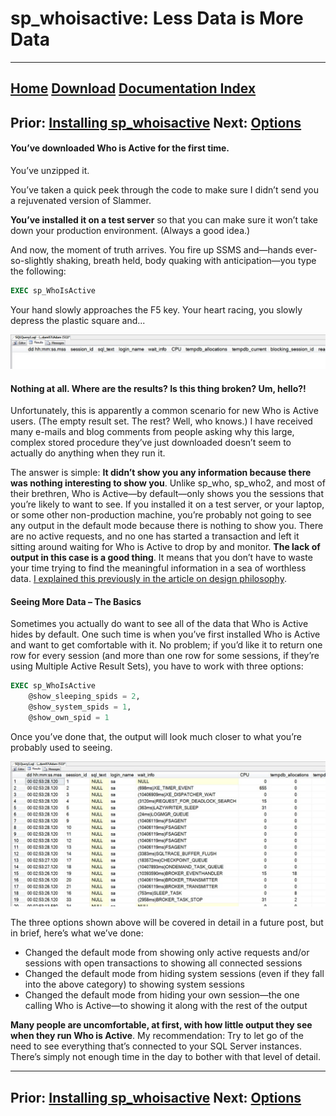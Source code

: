 # sp_whoisactive: Less Data is More Data

------
[Home](https://github.com/amachanic/sp_whoisactive)	[Download](https://github.com/amachanic/sp_whoisactive/archive/master.zip)	[Documentation Index](ReadMe.md)
------
Prior: [Installing sp_whoisactive](04_installation.md)	Next: [Options](06_options.md)
------

#### You’ve downloaded Who is Active for the first time.

You’ve unzipped it.

You’ve taken a quick peek through the code to make sure I didn’t send you a rejuvenated version of Slammer.

**You’ve installed it on a test server** so that you can make sure it won’t take down your production environment. (Always a good idea.)

And now, the moment of truth arrives. You fire up SSMS and—hands ever-so-slightly shaking, breath held, body quaking with anticipation—you type the following:

```sql
EXEC sp_WhoIsActive
```

Your hand slowly approaches the F5 key. Your heart racing, you slowly depress the plastic square and...

![F5_01_blank](image/F5_01_blank.jpg)

#### Nothing at all. Where are the results? Is this thing broken? Um, hello?!

Unfortunately, this is apparently a common scenario for new Who is Active users. (The empty result set. The rest? Well, who knows.) I have received many e-mails and blog comments from people asking why this large, complex stored procedure they’ve just downloaded doesn’t seem to actually do anything when they run it.

The answer is simple: **It didn’t show you any information because there was nothing interesting to show you**. Unlike sp_who, sp_who2, and most of their brethren, Who is Active—by default—only shows you the sessions that you’re likely to want to see. If you installed it on a test server, or your laptop, or some other non-production machine, you’re probably not going to see any output in the default mode because there is nothing to show you. There are no active requests, and no one has started a transaction and left it sitting around waiting for Who is Active to drop by and monitor. **The lack of output in this case is a good thing**. It means that you don’t have to waste your time trying to find the meaningful information in a sea of worthless data. [I explained this previously in the article on design philosophy](02_design.md).

#### Seeing More Data – The Basics

Sometimes you actually do want to see all of the data that Who is Active hides by default. One such time is when you’ve first installed Who is Active and want to get comfortable with it. No problem; if you’d like it to return one row for every session (and more than one row for some sessions, if they’re using Multiple Active Result Sets), you have to work with three options:

```sql
EXEC sp_WhoIsActive
    @show_sleeping_spids = 2,
    @show_system_spids = 1,
    @show_own_spid = 1
```

Once you’ve done that, the output will look much closer to what you’re probably used to seeing.

![F5_02_nonblank](image/F5_02_nonblank.jpg)

The three options shown above will be covered in detail in a future post, but in brief, here’s what we’ve done:
- Changed the default mode from showing only active requests and/or sessions with open transactions to showing all connected sessions
- Changed the default mode from hiding system sessions (even if they fall into the above category) to showing system sessions
- Changed the default mode from hiding your own session—the one calling Who is Active—to showing it along with the rest of the output

**Many people are uncomfortable, at first, with how little output they see when they run Who is Active**. My recommendation: Try to let go of the need to see everything that’s connected to your SQL Server instances. There’s simply not enough time in the day to bother with that level of detail.

------
Prior: [Installing sp_whoisactive](04_installation.md)	Next: [Options](06_options.md)
------
